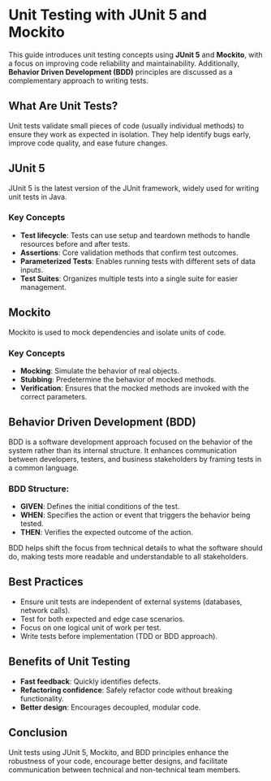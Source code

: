 # Unit Testing with JUnit 5 and Mockito

This guide introduces unit testing concepts using **JUnit 5** and **Mockito**, with a focus on improving code reliability and maintainability. Additionally, **Behavior Driven Development (BDD)** principles are discussed as a complementary approach to writing tests.

## What Are Unit Tests?
Unit tests validate small pieces of code (usually individual methods) to ensure they work as expected in isolation. They help identify bugs early, improve code quality, and ease future changes.

## JUnit 5
JUnit 5 is the latest version of the JUnit framework, widely used for writing unit tests in Java.

### Key Concepts
- **Test lifecycle**: Tests can use setup and teardown methods to handle resources before and after tests.
- **Assertions**: Core validation methods that confirm test outcomes.
- **Parameterized Tests**: Enables running tests with different sets of data inputs.
- **Test Suites**: Organizes multiple tests into a single suite for easier management.

## Mockito
Mockito is used to mock dependencies and isolate units of code.

### Key Concepts
- **Mocking**: Simulate the behavior of real objects.
- **Stubbing**: Predetermine the behavior of mocked methods.
- **Verification**: Ensures that the mocked methods are invoked with the correct parameters.

## Behavior Driven Development (BDD)
BDD is a software development approach focused on the behavior of the system rather than its internal structure. It enhances communication between developers, testers, and business stakeholders by framing tests in a common language.

### BDD Structure:
- **GIVEN**: Defines the initial conditions of the test.
- **WHEN**: Specifies the action or event that triggers the behavior being tested.
- **THEN**: Verifies the expected outcome of the action.

BDD helps shift the focus from technical details to what the software should do, making tests more readable and understandable to all stakeholders.

## Best Practices
- Ensure unit tests are independent of external systems (databases, network calls).
- Test for both expected and edge case scenarios.
- Focus on one logical unit of work per test.
- Write tests before implementation (TDD or BDD approach).

## Benefits of Unit Testing
- **Fast feedback**: Quickly identifies defects.
- **Refactoring confidence**: Safely refactor code without breaking functionality.
- **Better design**: Encourages decoupled, modular code.

## Conclusion
Unit tests using JUnit 5, Mockito, and BDD principles enhance the robustness of your code, encourage better designs, and facilitate communication between technical and non-technical team members.
